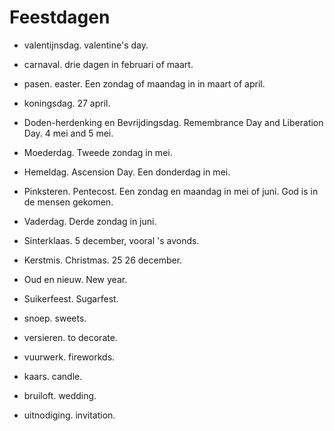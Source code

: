 # Feestdagen
- valentijnsdag. valentine's day.
- carnaval. drie dagen in februari of maart.
- pasen. easter. Een zondag of maandag in in maart of april.
- koningsdag. 27 april.
- Doden-herdenking en Bevrijdingsdag. Remembrance Day and Liberation Day. 4 mei and 5 mei.
- Moederdag. Tweede zondag in mei.
- Hemeldag. Ascension Day. Een donderdag in mei.
- Pinksteren. Pentecost. Een zondag en maandag in mei of juni. God is in de mensen gekomen.
- Vaderdag. Derde zondag in juni.
- Sinterklaas. 5 december, vooral 's avonds.
- Kerstmis. Christmas. 25 26 december.
- Oud en nieuw. New year.
- Suikerfeest. Sugarfest.


- snoep. sweets.
- versieren. to decorate.
- vuurwerk. fireworkds.
- kaars. candle.
- bruiloft. wedding.
- uitnodiging. invitation.
